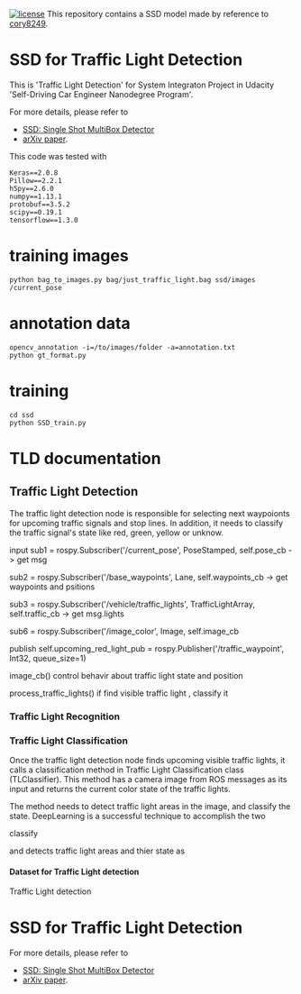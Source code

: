 [![license](https://img.shields.io/github/license/mashape/apistatus.svg)](LICENSE)
This repository contains a SSD model made by reference to [cory8249](https://github.com/cory8249/ssd_keras.git).

# SSD for Traffic Light Detection

This is 'Traffic Light Detection' for System Integraton Project in Udacity 'Self-Driving Car Engineer Nanodegree Program'.

For more details, please refer to 

- [SSD: Single Shot MultiBox Detector](https://github.com/weiliu89/caffe/tree/ssd)
- [arXiv paper](http://arxiv.org/abs/1512.02325).

This code was tested with 

    Keras==2.0.8
    Pillow==2.2.1
    h5py==2.6.0
    numpy==1.13.1
    protobuf==3.5.2
    scipy==0.19.1
    tensorflow==1.3.0

# training images

    python bag_to_images.py bag/just_traffic_light.bag ssd/images /current_pose

# annotation data

    opencv_annotation -i=/to/images/folder -a=annotation.txt
    python gt_format.py

# training

    cd ssd
	python SSD_train.py


# TLD documentation

## Traffic Light Detection

The traffic light detection node is responsible for selecting next waypoionts for upcoming traffic signals and stop lines.
In addition, it needs to classify the traffic signal's state like red, green, yellow or unknow.

input
sub1 = rospy.Subscriber('/current_pose',
    PoseStamped,
    self.pose_cb -> get msg

sub2 = rospy.Subscriber('/base_waypoints',
    Lane,
    self.waypoints_cb -> get waypoints and psitions

sub3 = rospy.Subscriber('/vehicle/traffic_lights',
    TrafficLightArray,
    self.traffic_cb ->  get msg.lights

sub6 = rospy.Subscriber('/image_color',
    Image,
    self.image_cb

publish
    self.upcoming_red_light_pub = rospy.Publisher('/traffic_waypoint', Int32, queue_size=1)

image_cb()
    control behavir about traffic light state and position


process_traffic_lights()
    if find visible traffic light , classify it

### Traffic Light Recognition

### Traffic Light Classification
Once the traffic light detection node finds upcoming visible traffic lights,
it calls a classification method in Traffic Light Classification class (TLClassifier).
This method has a camera image from ROS messages as its input and returns the current color state of the traffic lights.

The method needs to detect traffic light areas in the image, and classify the state.
DeepLearning is a successful technique to accomplish the two 

classify

and detects traffic light areas and thier state as 


#### Dataset for Traffic Light detection

Traffic Light detection

# SSD for Traffic Light Detection

For more details, please refer to 

- [SSD: Single Shot MultiBox Detector](https://github.com/weiliu89/caffe/tree/ssd)
- [arXiv paper](http://arxiv.org/abs/1512.02325).



<!-- ### Traffic Light Recognition -->
<!-- ### Traffic Light Classification -->

